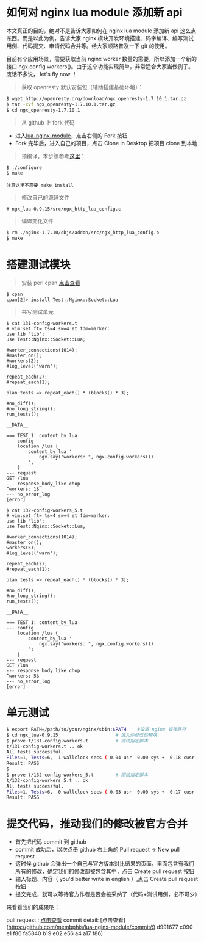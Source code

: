 # 如何对 nginx lua module 添加新 api

本文真正的目的，绝对不是告诉大家如何在 nginx lua module 添加新 api 这么点东西。而是以此为例，告诉大家 nginx 模块开发环境搭建、码字编译、编写测试用例、代码提交、申请代码合并等。给大家顺路普及一下 git 的使用。

目前有个应用场景，需要获取当前 nginx worker 数量的需要，所以添加一个新的接口 ngx.config.workers()。由于这个功能实现简单，非常适合大家当做例子。废话不多说， let's fly now ！

> 获取 openresty 默认安装包（辅助搭建基础环境）：

```sh
$ wget http://openresty.org/download/ngx_openresty-1.7.10.1.tar.gz
$ tar -xvf ngx_openresty-1.7.10.1.tar.gz
$ cd ngx_openresty-1.7.10.1
```

> 从 github 上 fork 代码

* 进入[lua-nginx-module](https://github.com/openresty/lua-nginx-module)，点击右侧的 Fork 按钮
* Fork 完毕后，进入自己的项目，点击 Clone in Desktop 把项目 clone 到本地

> 预编译，本步骤参考[这里](http://openresty.com/#Installation)：

```sh
$ ./configure
$ make
```

`注意这里不需要 make install`

> 修改自己的源码文件 

```
# ngx_lua-0.9.15/src/ngx_http_lua_config.c
```

> 编译变化文件

```sh
$ rm ./nginx-1.7.10/objs/addon/src/ngx_http_lua_config.o
$ make
```

# 搭建测试模块
> 安装 perl cpan [点击查看](http://www.cnblogs.com/itech/archive/2009/08/10/1542832.html)

```
$ cpan
cpan[2]> install Test::Nginx::Socket::Lua
```

> 书写测试单元

```
$ cat 131-config-workers.t
# vim:set ft= ts=4 sw=4 et fdm=marker:
use lib 'lib';
use Test::Nginx::Socket::Lua;

#worker_connections(1014);
#master_on();
#workers(2);
#log_level('warn');

repeat_each(2);
#repeat_each(1);

plan tests => repeat_each() * (blocks() * 3);

#no_diff();
#no_long_string();
run_tests();

__DATA__

=== TEST 1: content_by_lua
--- config
    location /lua {
        content_by_lua '
            ngx.say("workers: ", ngx.config.workers())
        ';
    }
--- request
GET /lua
--- response_body_like chop
^workers: 1$
--- no_error_log
[error]
```

```
$ cat 132-config-workers_5.t
# vim:set ft= ts=4 sw=4 et fdm=marker:
use lib 'lib';
use Test::Nginx::Socket::Lua;

#worker_connections(1014);
#master_on();
workers(5);
#log_level('warn');

repeat_each(2);
#repeat_each(1);

plan tests => repeat_each() * (blocks() * 3);

#no_diff();
#no_long_string();
run_tests();

__DATA__

=== TEST 1: content_by_lua
--- config
    location /lua {
        content_by_lua '
            ngx.say("workers: ", ngx.config.workers())
        ';
    }
--- request
GET /lua
--- response_body_like chop
^workers: 5$
--- no_error_log
[error]
```

# 单元测试
```sh
$ export PATH=/path/to/your/nginx/sbin:$PATH    #设置 nginx 查找路径
$ cd ngx_lua-0.9.15                     # 进入你修改的模块
$ prove t/131-config-workers.t          # 测试指定脚本
t/131-config-workers.t .. ok
All tests successful.
Files=1, Tests=6,  1 wallclock secs ( 0.04 usr  0.00 sys +  0.18 cusr  0.05 csys =  0.27 CPU)
Result: PASS
$ 
$ prove t/132-config-workers_5.t        # 测试指定脚本
t/132-config-workers_5.t .. ok
All tests successful.
Files=1, Tests=6,  0 wallclock secs ( 0.03 usr  0.00 sys +  0.17 cusr  0.04 csys =  0.24 CPU)
Result: PASS
```

# 提交代码，推动我们的修改被官方合并

* 首先把代码 commit 到 github
* commit 成功后，以次点击 github 右上角的 Pull request -> New pull request
* 这时候 github 会弹出一个自己与官方版本对比结果的页面，里面包含有我们所有的修改，确定我们的修改都被包含其中，点击 Create pull request 按钮
* 输入标题、内容（ you'd better write in english ）,点击 Create pull request 按钮
* 提交完成，就可以等待官方作者是否会被采纳了（代码+测试用例，必不可少）

来看看我们的成果吧：

pull request : [点击查看](https://github.com/openresty/lua-nginx-module/pull/531)
commit detail: [点击查看](https://github.com/membphis/lua-nginx-module/commit/9 d991677 c090 e1 f86 fa5840 b19 e02 e56 a4 a17 f86)


